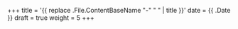 +++
title = '{{ replace .File.ContentBaseName "-" " " | title }}'
date = {{ .Date }}
draft = true
weight = 5
+++

